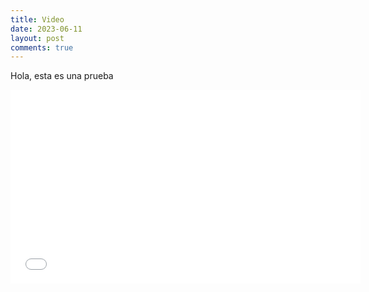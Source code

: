 ```yaml
---
title: Video
date: 2023-06-11
layout: post
comments: true
---
```

Hola, esta es una prueba  
 <iframe width="560" height="310" src="[https://www.youtube.com/watch?v=oXGegwLtGuA](https://www.youtube.com/watch?v=oXGegwLtGuA)" frameborder="0" allowfullscreen></iframe>
